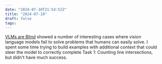 ```yaml
---
date: "2024-07-10T21:54:52Z"
title: "2024-07-10"
draft: false
tags:
---
```


[VLMs are Blind](https://vlmsareblind.github.io/) showed a number of interesting cases where vision language models fail to solve problems that humans can easily solve.
I spent some time trying to build examples with additional context that could steer the model to correctly complete Task 1: Counting line intersections, but didn't have much success.
